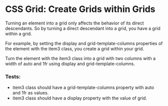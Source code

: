 # CSS Grid: Create Grids within Grids

Turning an element into a grid only affects the behavior of its direct descendants. So by turning a direct descendant into a grid, you have a grid within a grid.

For example, by setting the display and grid-template-columns properties of the element with the item3 class, you create a grid within your grid.


Turn the element with the item3 class into a grid with two columns with a width of auto and 1fr using display and grid-template-columns.

### Tests:

* item3 class should have a grid-template-columns property with auto and 1fr as values.
* item3 class should have a display property with the value of grid.
